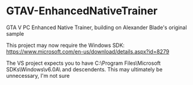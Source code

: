 # GTAV-EnhancedNativeTrainer
GTA V PC Enhanced Native Trainer, building on Alexander Blade's original sample

This project may now require the Windows SDK: https://www.microsoft.com/en-us/download/details.aspx?id=8279

The VS project expects you to have C:\Program Files\Microsoft SDKs\Windows\v6.0A\ and descendents. This may ultimately be unnecessary, I'm not sure
